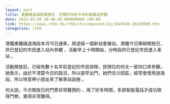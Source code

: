 ```yaml
---
layout: post
title: 東鐵綫過海段開放日　已預約市民今早到會展站參觀
date: 2022-05-09 10:40:49.000000000 +08:00
link: https://news.rthk.hk/rthk/ch/component/k2/1647649-20220509.htm
categories: rthk
---
```


港鐵東鐵綫過海段本月15日通車，將途經一個新站會展站，港鐵今日舉辦開放日，供已登記的市民進入站內參觀 ，活動早上十時開始，分時段供已登記市民進入車站 。

活動開放前，已經有數十名早前登記的市民排隊。排頭位的何太一家四口來參觀，她表示，由於不清楚今日的路況，所以提早出門，她們住沙田區，經常會使用過海段，所以特意帶小朋友來了解車站設施 。

何太說，今次開放日的門票非常難預約 ，用了好多時間，多部智能電話才成功取得門劵，覺得非常難得。
